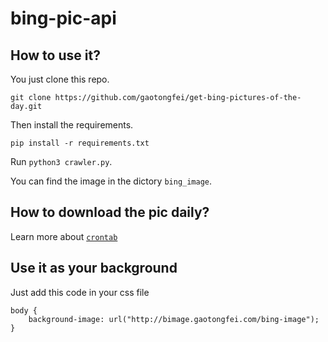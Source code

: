 # bing-pic-api

## How to use it?

You just clone this repo.

`git clone https://github.com/gaotongfei/get-bing-pictures-of-the-day.git`

Then install the requirements.

`pip install -r requirements.txt`

Run `python3 crawler.py`.

You can find the image in the dictory `bing_image`.

## How to download the pic daily?

Learn more about [`crontab`][1]

## Use it as your background

Just add this code in your css file

```
body {
    background-image: url("http://bimage.gaotongfei.com/bing-image");
}
```

[1]: http://unixhelp.ed.ac.uk/CGI/man-cgi?crontab+5
